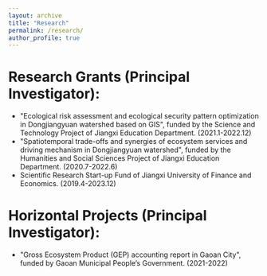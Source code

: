 ```yaml
---
layout: archive
title: "Research"
permalink: /research/
author_profile: true
---
```


Research Grants (Principal Investigator):
=====
* "Ecological risk assessment and ecological security pattern optimization in Dongjiangyuan watershed based on GIS", funded by the Science and Technology Project of Jiangxi Education Department. (2021.1-2022.12)
* "Spatiotemporal trade-offs and synergies of ecosystem services and driving mechanism in Dongjiangyuan watershed", funded by the Humanities and Social Sciences Project of Jiangxi Education Department. (2020.7-2022.6)
* Scientific Research Start-up Fund of Jiangxi University of Finance and Economics. (2019.4-2023.12)

Horizontal Projects (Principal Investigator):
=====
* "Gross Ecosystem Product (GEP) accounting report in Gaoan City", funded by Gaoan Municipal People’s Government. (2021-2022)
